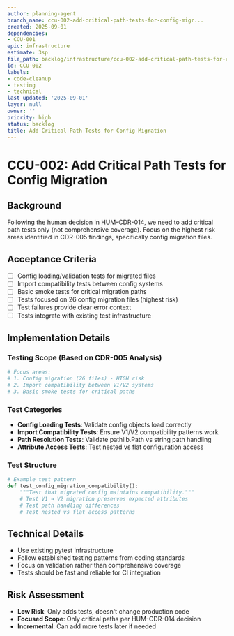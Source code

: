 ```yaml
---
author: planning-agent
branch_name: ccu-002-add-critical-path-tests-for-config-migr...
created: 2025-09-01
dependencies:
- CCU-001
epic: infrastructure
estimate: 3sp
file_path: backlog/infrastructure/ccu-002-add-critical-path-tests-for-config-migr....md
id: CCU-002
labels:
- code-cleanup
- testing
- technical
last_updated: '2025-09-01'
layer: null
owner: ''
priority: high
status: backlog
title: Add Critical Path Tests for Config Migration
---
```


# CCU-002: Add Critical Path Tests for Config Migration

## Background
Following the human decision in HUM-CDR-014, we need to add critical path tests only (not comprehensive coverage). Focus on the highest risk areas identified in CDR-005 findings, specifically config migration files.

## Acceptance Criteria
- [ ] Config loading/validation tests for migrated files
- [ ] Import compatibility tests between config systems
- [ ] Basic smoke tests for critical migration paths
- [ ] Tests focused on 26 config migration files (highest risk)
- [ ] Test failures provide clear error context
- [ ] Tests integrate with existing test infrastructure

## Implementation Details

### Testing Scope (Based on CDR-005 Analysis)
```bash
# Focus areas:
# 1. Config migration (26 files) - HIGH risk
# 2. Import compatibility between V1/V2 systems
# 3. Basic smoke tests for critical paths
```

### Test Categories
- **Config Loading Tests**: Validate config objects load correctly
- **Import Compatibility Tests**: Ensure V1/V2 compatibility patterns work
- **Path Resolution Tests**: Validate pathlib.Path vs string path handling
- **Attribute Access Tests**: Test nested vs flat configuration access

### Test Structure
```python
# Example test pattern
def test_config_migration_compatibility():
    """Test that migrated config maintains compatibility."""
    # Test V1 → V2 migration preserves expected attributes
    # Test path handling differences
    # Test nested vs flat access patterns
```

## Technical Details
- Use existing pytest infrastructure
- Follow established testing patterns from coding standards
- Focus on validation rather than comprehensive coverage
- Tests should be fast and reliable for CI integration

## Risk Assessment
- **Low Risk**: Only adds tests, doesn't change production code
- **Focused Scope**: Only critical paths per HUM-CDR-014 decision
- **Incremental**: Can add more tests later if needed

